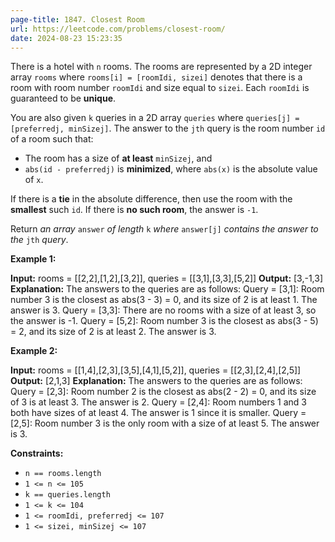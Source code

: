 ```yaml
---
page-title: 1847. Closest Room
url: https://leetcode.com/problems/closest-room/
date: 2024-08-23 15:23:35
---
```

There is a hotel with `n` rooms. The rooms are represented by a 2D integer array `rooms` where `rooms[i] = [roomIdi, sizei]` denotes that there is a room with room number `roomIdi` and size equal to `sizei`. Each `roomIdi` is guaranteed to be **unique**.

You are also given `k` queries in a 2D array `queries` where `queries[j] = [preferredj, minSizej]`. The answer to the `jth` query is the room number `id` of a room such that:

-   The room has a size of **at least** `minSizej`, and
-   `abs(id - preferredj)` is **minimized**, where `abs(x)` is the absolute value of `x`.

If there is a **tie** in the absolute difference, then use the room with the **smallest** such `id`. If there is **no such room**, the answer is `-1`.

Return *an array* `answer` *of length* `k` *where* `answer[j]` *contains the answer to the* `jth` *query*.

**Example 1:**

**Input:** rooms = \[\[2,2\],\[1,2\],\[3,2\]\], queries = \[\[3,1\],\[3,3\],\[5,2\]\]
**Output:** \[3,-1,3\]
**Explanation:** The answers to the queries are as follows:
Query = \[3,1\]: Room number 3 is the closest as abs(3 - 3) = 0, and its size of 2 is at least 1. The answer is 3.
Query = \[3,3\]: There are no rooms with a size of at least 3, so the answer is -1.
Query = \[5,2\]: Room number 3 is the closest as abs(3 - 5) = 2, and its size of 2 is at least 2. The answer is 3.

**Example 2:**

**Input:** rooms = \[\[1,4\],\[2,3\],\[3,5\],\[4,1\],\[5,2\]\], queries = \[\[2,3\],\[2,4\],\[2,5\]\]
**Output:** \[2,1,3\]
**Explanation:** The answers to the queries are as follows:
Query = \[2,3\]: Room number 2 is the closest as abs(2 - 2) = 0, and its size of 3 is at least 3. The answer is 2.
Query = \[2,4\]: Room numbers 1 and 3 both have sizes of at least 4. The answer is 1 since it is smaller.
Query = \[2,5\]: Room number 3 is the only room with a size of at least 5. The answer is 3.

**Constraints:**

-   `n == rooms.length`
-   `1 <= n <= 105`
-   `k == queries.length`
-   `1 <= k <= 104`
-   `1 <= roomIdi, preferredj <= 107`
-   `1 <= sizei, minSizej <= 107`